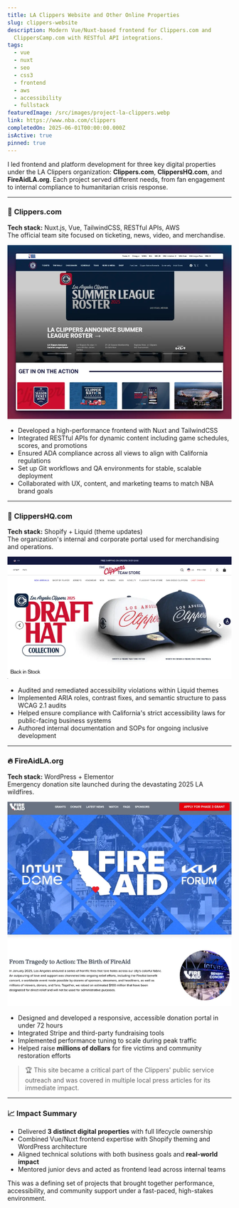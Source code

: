 ```yaml
---
title: LA Clippers Website and Other Online Properties
slug: clippers-website
description: Modern Vue/Nuxt-based frontend for Clippers.com and
  ClippersCamp.com with RESTful API integrations.
tags:
  - vue
  - nuxt
  - seo
  - css3
  - frontend
  - aws
  - accessibility
  - fullstack
featuredImage: /src/images/project-la-clippers.webp
link: https://www.nba.com/clippers
completedOn: 2025-06-01T00:00:00.000Z
isActive: true
pinned: true
---
```

I led frontend and platform development for three key digital properties under the LA Clippers organization: **Clippers.com**, **ClippersHQ.com**, and **FireAidLA.org**. Each project served different needs, from fan engagement to internal compliance to humanitarian crisis response.

- - -

### 🏀 **Clippers.com**

**Tech stack:** Nuxt.js, Vue, TailwindCSS, RESTful APIs, AWS\
The official team site focused on ticketing, news, video, and merchandise.

![Clippers.com Screenshot](/src/images/project-la-clippers.webp)

* Developed a high-performance frontend with Nuxt and TailwindCSS
* Integrated RESTful APIs for dynamic content including game schedules, scores, and promotions
* Ensured ADA compliance across all views to align with California regulations
* Set up Git workflows and QA environments for stable, scalable deployment
* Collaborated with UX, content, and marketing teams to match NBA brand goals

- - -

### 💼 **ClippersHQ.com**

**Tech stack:** Shopify + Liquid (theme updates)\
The organization's internal and corporate portal used for merchandising and operations.

![ClippersHQ.com Screenshot](/src/images/project-la-clippers-clippershq.webp)

* Audited and remediated accessibility violations within Liquid themes
* Implemented ARIA roles, contrast fixes, and semantic structure to pass WCAG 2.1 audits
* Helped ensure compliance with California's strict accessibility laws for public-facing business systems
* Authored internal documentation and SOPs for ongoing inclusive development

- - -

### 🔥 **FireAidLA.org**

**Tech stack:** WordPress + Elementor\
Emergency donation site launched during the devastating 2025 LA wildfires.

![FireAidLA.org Screenshot](/src/images/project-la-clippers-fire-aid.webp)

* Designed and developed a responsive, accessible donation portal in under 72 hours
* Integrated Stripe and third-party fundraising tools
* Implemented performance tuning to scale during peak traffic
* Helped raise **millions of dollars** for fire victims and community restoration efforts

> 🏆 This site became a critical part of the Clippers' public service outreach and was covered in multiple local press articles for its immediate impact.

- - -

### 📈 Impact Summary

* Delivered **3 distinct digital properties** with full lifecycle ownership
* Combined Vue/Nuxt frontend expertise with Shopify theming and WordPress architecture
* Aligned technical solutions with both business goals and **real-world impact**
* Mentored junior devs and acted as frontend lead across internal teams

This was a defining set of projects that brought together performance, accessibility, and community support under a fast-paced, high-stakes environment.
